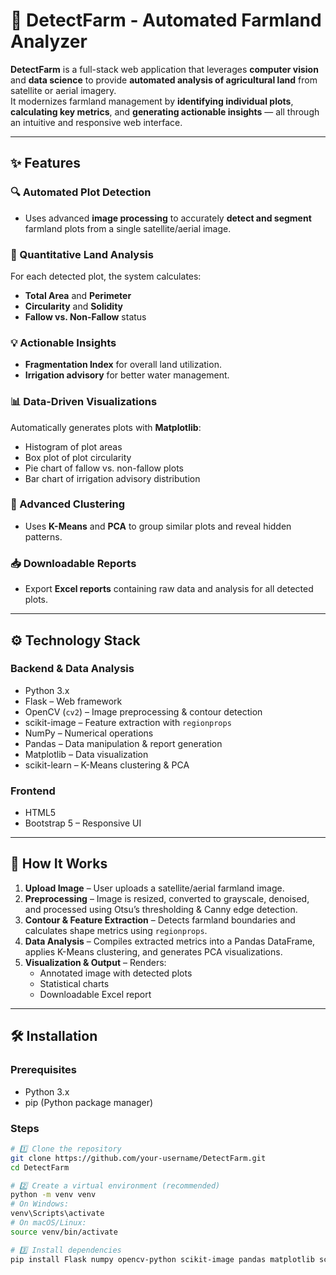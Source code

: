 # 🌱 DetectFarm - Automated Farmland Analyzer

**DetectFarm** is a full-stack web application that leverages **computer vision** and **data science** to provide **automated analysis of agricultural land** from satellite or aerial imagery.  
It modernizes farmland management by **identifying individual plots**, **calculating key metrics**, and **generating actionable insights** — all through an intuitive and responsive web interface.

---

## ✨ Features

### 🔍 Automated Plot Detection
- Uses advanced **image processing** to accurately **detect and segment** farmland plots from a single satellite/aerial image.

### 📏 Quantitative Land Analysis
For each detected plot, the system calculates:
- **Total Area** and **Perimeter**
- **Circularity** and **Solidity**
- **Fallow vs. Non-Fallow** status

### 💡 Actionable Insights
- **Fragmentation Index** for overall land utilization.
- **Irrigation advisory** for better water management.

### 📊 Data-Driven Visualizations
Automatically generates plots with **Matplotlib**:
- Histogram of plot areas  
- Box plot of plot circularity  
- Pie chart of fallow vs. non-fallow plots  
- Bar chart of irrigation advisory distribution  

### 🧠 Advanced Clustering
- Uses **K-Means** and **PCA** to group similar plots and reveal hidden patterns.

### 📥 Downloadable Reports
- Export **Excel reports** containing raw data and analysis for all detected plots.

---

## ⚙️ Technology Stack

### **Backend & Data Analysis**
- Python 3.x
- Flask – Web framework
- OpenCV (`cv2`) – Image preprocessing & contour detection
- scikit-image – Feature extraction with `regionprops`
- NumPy – Numerical operations
- Pandas – Data manipulation & report generation
- Matplotlib – Data visualization
- scikit-learn – K-Means clustering & PCA

### **Frontend**
- HTML5
- Bootstrap 5 – Responsive UI

---

## 🚀 How It Works

1. **Upload Image** – User uploads a satellite/aerial farmland image.
2. **Preprocessing** – Image is resized, converted to grayscale, denoised, and processed using Otsu’s thresholding & Canny edge detection.
3. **Contour & Feature Extraction** – Detects farmland boundaries and calculates shape metrics using `regionprops`.
4. **Data Analysis** – Compiles extracted metrics into a Pandas DataFrame, applies K-Means clustering, and generates PCA visualizations.
5. **Visualization & Output** – Renders:
   - Annotated image with detected plots
   - Statistical charts
   - Downloadable Excel report

---

## 🛠️ Installation

### **Prerequisites**
- Python 3.x
- pip (Python package manager)

### **Steps**

```bash
# 1️⃣ Clone the repository
git clone https://github.com/your-username/DetectFarm.git
cd DetectFarm

# 2️⃣ Create a virtual environment (recommended)
python -m venv venv
# On Windows:
venv\Scripts\activate
# On macOS/Linux:
source venv/bin/activate

# 3️⃣ Install dependencies
pip install Flask numpy opencv-python scikit-image pandas matplotlib scikit-learn

